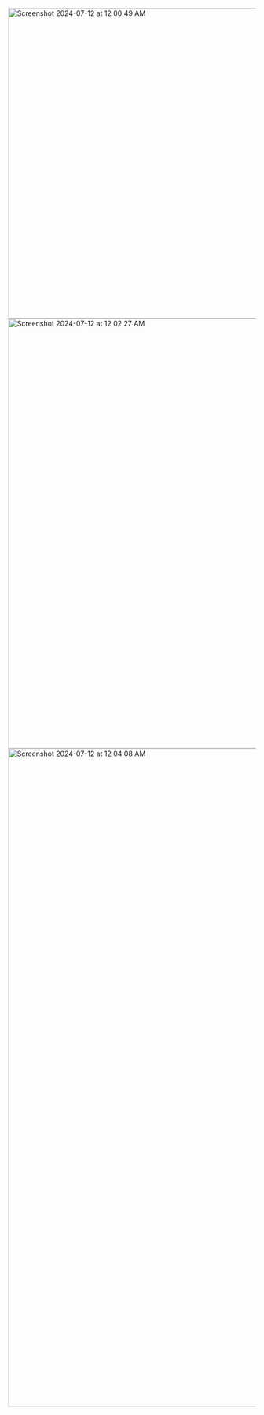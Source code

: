 <img width="631" alt="Screenshot 2024-07-12 at 12 00 49 AM" src="https://github.com/user-attachments/assets/d65d3468-16d9-426f-b661-f165f2730ac0">
<img width="875" alt="Screenshot 2024-07-12 at 12 02 27 AM" src="https://github.com/user-attachments/assets/2a247a49-900b-4f8b-bf68-6435a4084385">
<img width="1339" alt="Screenshot 2024-07-12 at 12 04 08 AM" src="https://github.com/user-attachments/assets/1e24605a-af88-451c-85c7-0f3767476060">


